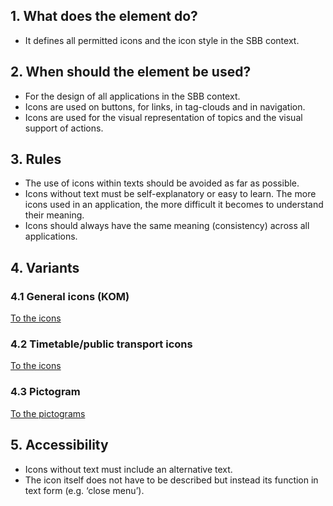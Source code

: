 ## 1. What does the element do?
*   It defines all permitted icons and the icon style in the SBB context.

## 2. When should the element be used?
*   For the design of all applications in the SBB context.
*   Icons are used on buttons, for links, in tag-clouds and in navigation.
*   Icons are used for the visual representation of topics and the visual support of actions.

## 3. Rules
*   The use of icons within texts should be avoided as far as possible.
*   Icons without text must be self-explanatory or easy to learn. The more icons used in an application, the more difficult it becomes to understand their meaning.
*   Icons should always have the same meaning (consistency) across all applications.

## 4. Variants
### 4.1 General icons (KOM)
[To the icons](https://digital.sbb.ch/de/icons-und-piktogramme/icons)

### 4.2 Timetable/public transport icons
[To the icons](https://digital.sbb.ch/de/icons-und-piktogramme/fahrplan-icons)

### 4.3 Pictogram
[To the pictograms](https://digital.sbb.ch/de/icons-und-piktogramme/piktogramme)

## 5. Accessibility
*   Icons without text must include an alternative text.
*   The icon itself does not have to be described but instead its function in text form (e.g. ‘close menu’).
